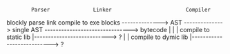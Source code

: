             Parser              Linker                        Compiler    
blockly      parse               link                          compile to exe
blocks --------------> AST --------------> single AST -------------------------------> bytecode
                                                         |
                                                         |
                                                         |     compile to static lib
                                                         |---------------------------> ?
                                                         |
                                                         |     compile to dymic lib
                                                         |---------------------------> ?